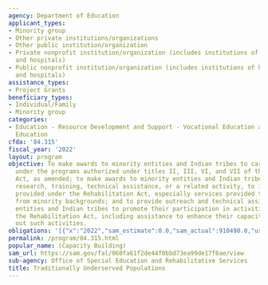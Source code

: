 ```yaml
---
agency: Department of Education
applicant_types:
- Minority group
- Other private institutions/organizations
- Other public institution/organization
- Private nonprofit institution/organization (includes institutions of higher education
  and hospitals)
- Public nonprofit institution/organization (includes institutions of higher education
  and hospitals)
assistance_types:
- Project Grants
beneficiary_types:
- Individual/Family
- Minority group
categories:
- Education - Resource Development and Support - Vocational Education and Handicapped
  Education
cfda: '84.315'
fiscal_year: '2022'
layout: program
objective: To make awards to minority entities and Indian tribes to carry out activities
  under the programs authorized under titles II, III, VI, and VII of the Rehabilitation
  Act, as amended; to make awards to minority entities and Indian tribes to conduct
  research, training, technical assistance, or a related activity, to improve services
  provided under the Rehabilitation Act, especially services provided to individuals
  from minority backgrounds; and to provide outreach and technical assistance to minority
  entities and Indian tribes to promote their participation in activities funded under
  the Rehabilitation Act, including assistance to enhance their capacity to carry
  out such activities.
obligations: '[{"x":"2022","sam_estimate":0.0,"sam_actual":910490.0,"usa_spending_actual":-34453.97},{"x":"2023","sam_estimate":910490.0,"sam_actual":0.0,"usa_spending_actual":0.0},{"x":"2024","sam_estimate":910490.0,"sam_actual":0.0,"usa_spending_actual":0.0}]'
permalink: /program/84.315.html
popular_name: (Capacity Building)
sam_url: https://sam.gov/fal/060fa61f2de44f0bbd73ea99de17f6ae/view
sub-agency: Office of Special Education and Rehabilitative Services
title: Traditionally Underserved Populations
---
```

